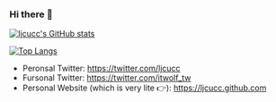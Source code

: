 ### Hi there 👋

[![ljcucc's GitHub stats](https://github-readme-stats.vercel.app/api?username=ljcucc)](https://github.com/anuraghazra/github-readme-stats)

[![Top Langs](https://github-readme-stats.vercel.app/api/top-langs/?username=ljcucc&layout=compact)](https://github.com/anuraghazra/github-readme-stats)

* Peronsal Twitter: https://twitter.com/ljcucc
* Fursonal Twitter: https://twitter.com/itwolf_tw
* Personal Website (which is very lite 👉): https://ljcucc.github.com

<!--
**ljcucc/ljcucc** is a ✨ _special_ ✨ repository because its `README.md` (this file) appears on your GitHub profile.

Here are some ideas to get you started:

- 🔭 I’m currently working on ...
- 🌱 I’m currently learning ...
- 👯 I’m looking to collaborate on ...
- 🤔 I’m looking for help with ...
- 💬 Ask me about ...
- 📫 How to reach me: ...
- 😄 Pronouns: ...
- ⚡ Fun fact: ...
-->
